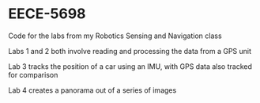 # EECE-5698
Code for the labs from my Robotics Sensing and Navigation class

Labs 1 and 2 both involve reading and processing the data from a GPS unit

Lab 3 tracks the position of a car using an IMU, with GPS data also tracked for comparison

Lab 4 creates a panorama out of a series of images
